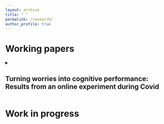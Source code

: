 ```yaml
---
layout: archive
title: " "
permalink: /research/
author_profile: true
---
```

<div> 
  
Working papers
======
  
<details>
<summary><strong><h2>Turning worries into cognitive performance: Results from an online experiment during Covid</h2></strong></summary>
</details>
</div>

<div> 
  
Work in progress
======
</div>

